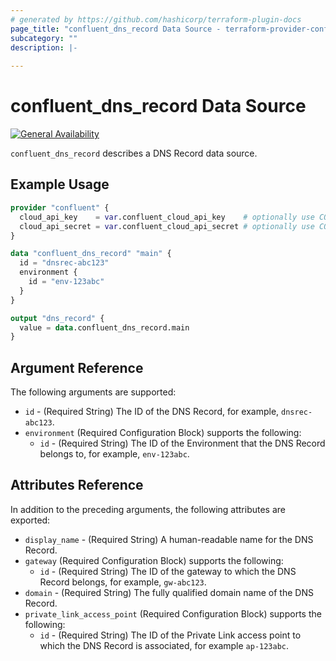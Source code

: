 ```yaml
---
# generated by https://github.com/hashicorp/terraform-plugin-docs
page_title: "confluent_dns_record Data Source - terraform-provider-confluent"
subcategory: ""
description: |-
   
---
```


# confluent_dns_record Data Source

[![General Availability](https://img.shields.io/badge/Lifecycle%20Stage-General%20Availability-%2345c6e8)](https://docs.confluent.io/cloud/current/api.html#section/Versioning/API-Lifecycle-Policy)

`confluent_dns_record` describes a DNS Record data source.

## Example Usage

```terraform
provider "confluent" {
  cloud_api_key    = var.confluent_cloud_api_key    # optionally use CONFLUENT_CLOUD_API_KEY env var
  cloud_api_secret = var.confluent_cloud_api_secret # optionally use CONFLUENT_CLOUD_API_SECRET env var
}

data "confluent_dns_record" "main" {
  id = "dnsrec-abc123"
  environment {
    id = "env-123abc"
  }
}

output "dns_record" {
  value = data.confluent_dns_record.main
}
```

<!-- schema generated by tfplugindocs -->
## Argument Reference

The following arguments are supported:

- `id` - (Required String) The ID of the DNS Record, for example, `dnsrec-abc123`.
- `environment` (Required Configuration Block) supports the following:
    - `id` - (Required String) The ID of the Environment that the DNS Record belongs to, for example, `env-123abc`.

## Attributes Reference

In addition to the preceding arguments, the following attributes are exported:

- `display_name` - (Required String) A human-readable name for the DNS Record.
- `gateway` (Required Configuration Block) supports the following:
  - `id` - (Required String) The ID of the gateway to which the DNS Record belongs, for example, `gw-abc123`.
- `domain` - (Required String) The fully qualified domain name of the DNS Record.
- `private_link_access_point` (Required Configuration Block) supports the following:
  - `id` - (Required String) The ID of the Private Link access point to which the DNS Record is associated, for example `ap-123abc`.
